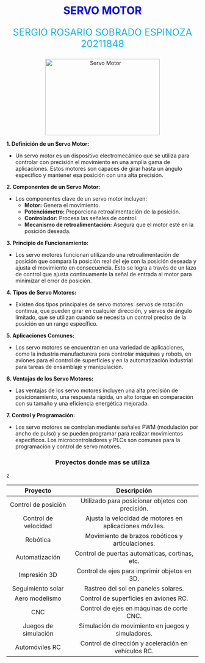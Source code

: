 <h1 align="center" style="color: blue;">
   SERVO MOTOR
</h1>
<p align="center" style="color: #0cb7f2; font-size:25px;">
         SERGIO ROSARIO SOBRADO ESPINOZA   20211848 
</p>
<p align="center">
  <img src="https://potentiallabs.com/cart/image/cache/catalog/New%20Components-17/Futaba-S3003-550x550h.jpg" alt="Servo Motor" width="300" height="200">
</p>

**1. Definición de un Servo Motor:**
   - Un servo motor es un dispositivo electromecánico que se utiliza para controlar con precisión el movimiento en una amplia gama de aplicaciones. Estos motores son capaces de girar hasta un ángulo específico y mantener esa posición con una alta precisión.

**2. Componentes de un Servo Motor:**
   - Los componentes clave de un servo motor incluyen:
     - **Motor:** Genera el movimiento.
     - **Potenciómetro:** Proporciona retroalimentación de la posición.
     - **Controlador:** Procesa las señales de control.
     - **Mecanismo de retroalimentación:** Asegura que el motor esté en la posición deseada.

**3. Principio de Funcionamiento:**
   - Los servo motores funcionan utilizando una retroalimentación de posición que compara la posición real del eje con la posición deseada y ajusta el movimiento en consecuencia. Esto se logra a través de un lazo de control que ajusta continuamente la señal de entrada al motor para minimizar el error de posición.

**4. Tipos de Servo Motores:**
   - Existen dos tipos principales de servo motores: servos de rotación continua, que pueden girar en cualquier dirección, y servos de ángulo limitado, que se utilizan cuando se necesita un control preciso de la posición en un rango específico.

**5. Aplicaciones Comunes:**
   - Los servo motores se encuentran en una variedad de aplicaciones, como la industria manufacturera para controlar máquinas y robots, en aviones para el control de superficies y en la automatización industrial para tareas de ensamblaje y manipulación.

**6. Ventajas de los Servo Motores:**
   - Las ventajas de los servo motores incluyen una alta precisión de posicionamiento, una respuesta rápida, un alto torque en comparación con su tamaño y una eficiencia energética mejorada.

**7. Control y Programación:**
   - Los servo motores se controlan mediante señales PWM (modulación por ancho de pulso) y se pueden programar para realizar movimientos específicos. Los microcontroladores y PLCs son comunes para la programación y control de servo motores.

<h3 align="center">
   Proyectos donde mas se utiliza
</h3>

<div>
z
   
| Proyecto             | Descripción                                           |
|:---------------------:|:-----------------------------------------------------:|
| Control de posición  | Utilizado para posicionar objetos con precisión.      |
| Control de velocidad | Ajusta la velocidad de motores en aplicaciones móviles. |
| Robótica             | Movimiento de brazos robóticos y articulaciones.      |
| Automatización       | Control de puertas automáticas, cortinas, etc.        |
| Impresión 3D         | Control de ejes para imprimir objetos en 3D.         |
| Seguimiento solar    | Rastreo del sol en paneles solares.                  |
| Aero modelismo       | Control de superficies en aviones RC.                |
| CNC                  | Control de ejes en máquinas de corte CNC.            |
| Juegos de simulación | Simulación de movimiento en juegos y simuladores.    |
| Automóviles RC       | Control de dirección y aceleración en vehículos RC.  |

</div>

